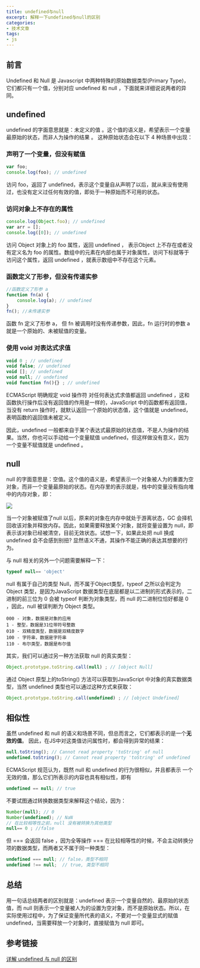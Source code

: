 ```yaml
---
title: undefined与null
excerpt: 解释一下undefined与null的区别
categories:
- 技术文章
tags:
- js
---
```


## 前言
Undefined 和 Null 是 Javascript 中两种特殊的原始数据类型(Primary Type)，它们都只有一个值，分别对应 undefined 和 null ，下面就来详细说说两者的异同。

## undefined 
undefined 的字面意思就是：未定义的值 。这个值的语义是，希望表示一个变量最原始的状态，而非人为操作的结果 。 这种原始状态会在以下 4 种场景中出现：

### 声明了一个变量，但没有赋值

```javascript
var foo;
console.log(foo); // undefined
```

访问 foo，返回了 undefined，表示这个变量自从声明了以后，就从来没有使用过，也没有定义过任何有效的值，即处于一种原始而不可用的状态。

### 访问对象上不存在的属性

```javascript
console.log(Object.foo); // undefined
var arr = [];
console.log([0]); // undefined
```

访问 Object 对象上的 foo 属性，返回 undefined ， 表示Object 上不存在或者没有定义名为 foo 的属性。数组中的元素在内部也属于对象属性，访问下标就等于访问这个属性，返回 undefined ，就表示数组中不存在这个元素。

### 函数定义了形参，但没有传递实参

```javascript
//函数定义了形参 a
function fn(a) {
    console.log(a); // undefined
}
fn(); //未传递实参
```
函数 fn 定义了形参 a， 但 fn 被调用时没有传递参数，因此，fn 运行时的参数 a 就是一个原始的、未被赋值的变量。

### 使用 void 对表达式求值

```javascript
void 0 ; // undefined
void false; // undefined
void []; // undefined
void null; // undefined
void function fn(){} ; // undefined
```

ECMAScript 明确规定 void 操作符 对任何表达式求值都返回 undefined ，这和函数执行操作后没有返回值的作用是一样的，JavaScript 中的函数都有返回值，当没有 return 操作时，就默认返回一个原始的状态值，这个值就是 undefined，表明函数的返回值未被定义。

因此，undefined 一般都来自于某个表达式最原始的状态值，不是人为操作的结果。当然，你也可以手动给一个变量赋值 undefined，但这样做没有意义，因为一个变量不赋值就是 undefined 。

## null
null 的字面意思是：空值。这个值的语义是，希望表示一个对象被人为的重置为空对象，而非一个变量最原始的状态。在内存里的表示就是，栈中的变量没有指向堆中的内存对象，即：

![](https://api2.mubu.com/v3/document_image/d3f2bd56-fb43-4b9f-aaa3-0635e94a0525-3807603.jpg)

当一个对象被赋值了null 以后，原来的对象在内存中就处于游离状态，GC 会择机回收该对象并释放内存。因此，如果需要释放某个对象，就将变量设置为 null，即表示该对象已经被清空，目前无效状态。试想一下，如果此处把 null 换成 undefined 会不会感到别扭? 显然语义不通，其操作不能正确的表达其想要的行为。

与 null 相关的另外一个问题需要解释一下：

```javascript
typeof null== 'object' 
```

null 有属于自己的类型 Null，而不属于Object类型，typeof 之所以会判定为 Object 类型，是因为JavaScript 数据类型在底层都是以二进制的形式表示的，二进制的前三位为 0 会被 typeof 判断为对象类型，而 null 的二进制位恰好都是 0 ，因此，null 被误判断为 Object 类型。

```
000 - 对象，数据是对象的应用
1 - 整型，数据是31位带符号整数
010 - 双精度类型，数据是双精度数字
100 - 字符串，数据是字符串
110 - 布尔类型，数据是布尔值
```

其实，我们可以通过另一种方法获取 null 的真实类型：

```javascript
Object.prototype.toString.call(null) ; // [object Null]
```

通过 Object 原型上的toString() 方法可以获取到JavaScript 中对象的真实数据类型，当然 undefined 类型也可以通过这种方式来获取：

```javascript
Object.prototype.toString.call(undefined) ; // [object Undefined]
```

## 相似性
虽然 undefined 和 null 的语义和场景不同，但总而言之，它们都表示的是一个**无效的值**。 因此，在JS中对这类值访问属性时，都会得到异常的结果：

```javascript
null.toString(); // Cannot read property 'toString' of null
undefined.toString(); // Cannot read property 'toString' of undefined　　
```

ECMAScript 规范认为，既然 null 和  undefined 的行为很相似，并且都表示 一个无效的值，那么它们所表示的内容也具有相似性，即有

```javascript
undefined == null; // true
```

不要试图通过转换数据类型来解释这个结论，因为：

```javascript
Number(null); // 0
Number(undefined); // NaN
// 在比较相等性之前，null 没有被转换为其他类型
null== 0 ; //false
```

但 === 会返回 false ，因为全等操作 === 在比较相等性的时候，不会主动转换分项的数据类型，而两者又不属于同一种类型：

```javascript
undefined === null; // false，类型不相同
undefined !== null;  // true, 类型不相同
```

## 总结
用一句话总结两者的区别就是：undefined 表示一个变量自然的、最原始的状态值，而 null 则表示一个变量被人为的设置为空对象，而不是原始状态。所以，在实际使用过程中，为了保证变量所代表的语义，不要对一个变量显式的赋值 undefined，当需要释放一个对象时，直接赋值为 null 即可。

## 参考链接
[详解 undefined 与 null 的区别](https://www.cnblogs.com/onepixel/p/7337248.html)